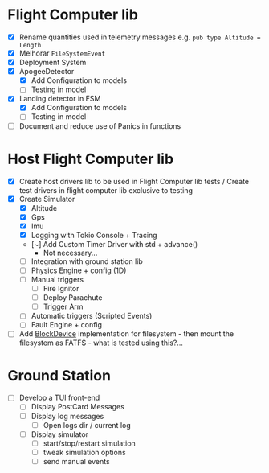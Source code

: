 # Flight Computer lib

- [X] Rename quantities used in telemetry messages e.g. `pub type Altitude = Length`
- [X] Melhorar `FileSystemEvent`
- [X] Deployment System
- [X] ApogeeDetector
    - [X] Add Configuration to models
    - [ ] Testing in model
- [X] Landing detector in FSM
    - [X] Add Configuration to models
    - [ ] Testing in model
- [ ] Document and reduce use of Panics in functions

# Host Flight Computer lib

- [X] Create host drivers lib to be used in Flight Computer lib tests / Create test drivers in flight computer lib exclusive to testing
- [X] Create Simulator
    - [X] Altitude
    - [X] Gps
    - [X] Imu
    - [X] Logging with Tokio Console + Tracing
    - [~] Add Custom Timer Driver with std + advance()
        - Not necessary... 
    - [ ] Integration with ground station lib
    - [ ] Physics Engine + config (1D)
    - [ ] Manual triggers
        - [ ] Fire Ignitor
        - [ ] Deploy Parachute
        - [ ] Trigger Arm
    - [ ] Automatic triggers (Scripted Events)
    - [ ] Fault Engine + config
- [ ] Add [BlockDevice](https://docs.rs/embedded-sdmmc/0.9.0/embedded_sdmmc/trait.BlockDevice.html) implementation for filesystem - then mount the filesystem as FATFS - what is tested using this?... 

# Ground Station

- [ ] Develop a TUI front-end 
    - [ ] Display PostCard Messages
    - [ ] Display log messages
        - [ ] Open logs dir / current log
    - [ ] Display simulator
        - [ ] start/stop/restart simulation 
        - [ ] tweak simulation options
        - [ ] send manual events
